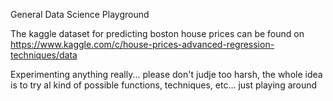 General Data Science Playground

The kaggle dataset for predicting boston house prices can be found on https://www.kaggle.com/c/house-prices-advanced-regression-techniques/data

Experimenting anything really... please don't judje too harsh, the whole idea is to try al kind of possible functions, techniques, etc... just playing around
